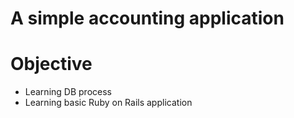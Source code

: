 # A simple accounting application 

# Objective 

* Learning DB process
* Learning basic Ruby on Rails application